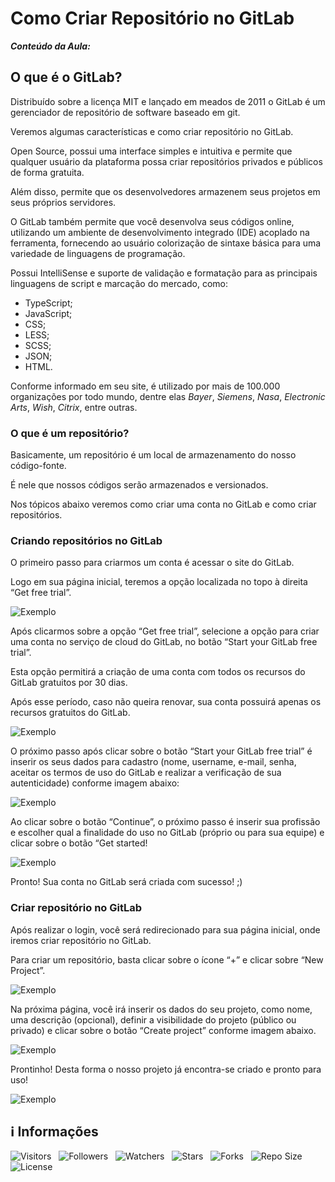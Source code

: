 <!-- Título -->
# Como Criar Repositório no GitLab

***Conteúdo da Aula:***

## O que é o GitLab?

Distribuído sobre a licença MIT e lançado em meados de 2011 o GitLab é um gerenciador de repositório de software baseado em git.

Veremos algumas características e como criar repositório no GitLab.

Open Source, possui uma interface simples e intuitiva e permite que qualquer usuário da plataforma possa criar repositórios privados e públicos de forma gratuita.

Além disso, permite que os desenvolvedores armazenem seus projetos em seus próprios servidores.

O GitLab também permite que você desenvolva seus códigos online, utilizando um ambiente de desenvolvimento integrado (IDE) acoplado na ferramenta, fornecendo ao usuário colorização de sintaxe básica para uma variedade de linguagens de programação.

Possui IntelliSense e suporte de validação e formatação para as principais linguagens de script e marcação do mercado, como:

* TypeScript;
* JavaScript;
* CSS;
* LESS;
* SCSS;
* JSON;
* HTML.

Conforme informado em seu site, é utilizado por mais de 100.000 organizações por todo mundo, dentre elas *Bayer*, *Siemens*, *Nasa*, *Electronic Arts*, *Wish*, *Citrix*, entre outras.

### O que é um repositório?

Basicamente, um repositório é um local de armazenamento do nosso código-fonte.

É nele que nossos códigos serão armazenados e versionados.

Nos tópicos abaixo veremos como criar uma conta no GitLab e como criar repositórios.

### Criando repositórios no GitLab

O primeiro passo para criarmos um conta é acessar o site do GitLab.

Logo em sua página inicial, teremos a opção localizada no topo à direita “Get free trial”.

![Exemplo](https://dkrn4sk0rn31v.cloudfront.net/uploads/2020/05/01-Criando-conta-no-GitLab.png)

Após clicarmos sobre a opção “Get free trial”, selecione a opção para criar uma conta no serviço de cloud do GitLab, no botão “Start your GitLab free trial”.

Esta opção permitirá a criação de uma conta com todos os recursos do GitLab gratuitos por 30 dias.

Após esse período, caso não queira renovar, sua conta possuirá apenas os recursos gratuitos do GitLab.

![Exemplo](https://dkrn4sk0rn31v.cloudfront.net/uploads/2020/05/02-Criando-conta-no-GitLab.png)

O próximo passo após clicar sobre o botão “Start your GitLab free trial” é inserir os seus dados para cadastro (nome, username, e-mail, senha, aceitar os termos de uso do GitLab e realizar a verificação de sua autenticidade) conforme imagem abaixo:

![Exemplo](https://dkrn4sk0rn31v.cloudfront.net/uploads/2020/05/03-Criando-conta-no-GitLab.png)

Ao clicar sobre o botão “Continue”, o próximo passo é inserir sua profissão e escolher qual a finalidade do uso no GitLab (próprio ou para sua equipe) e clicar sobre o botão “Get started!

![Exemplo](https://dkrn4sk0rn31v.cloudfront.net/uploads/2020/05/04-Criando-conta-do-GitLab.png)

Pronto! Sua conta no GitLab será criada com sucesso! ;)

### Criar repositório no GitLab

Após realizar o login, você será redirecionado para sua página inicial, onde iremos criar repositório no GitLab.

Para criar um repositório, basta clicar sobre o ícone “+” e clicar sobre “New Project”.

![Exemplo](https://dkrn4sk0rn31v.cloudfront.net/uploads/2020/05/05-Criando-reposit%C3%B3rio.png)

Na próxima página, você irá inserir os dados do seu projeto, como nome, uma descrição (opcional), definir a visibilidade do projeto (público ou privado) e clicar sobre o botão “Create project” conforme imagem abaixo.

![Exemplo](https://dkrn4sk0rn31v.cloudfront.net/uploads/2020/05/06-Criando-resposit%C3%B3rio-no-GitLab.png)

Prontinho! Desta forma o nosso projeto já encontra-se criado e pronto para uso!

![Exemplo](https://dkrn4sk0rn31v.cloudfront.net/uploads/2020/05/07-Criando-reposit%C3%B3rio-no-GitLab-Projeto.png)

<!-- Informações -->
## &#8505; Informações

![Visitors](https://api.visitorbadge.io/api/visitors?path=Devsgeeknerd%2Fcla-com-cri-rep-lab-rep-ext-git-fun-bas&label=Visitantes&labelColor=%23700070&labelStyle=none&countColor=%23000fff&style=plastic&color=%23ffffff "Total de Visitantes")
&nbsp;
![Followers](https://img.shields.io/github/followers/Devsgeeknerd?style=p&label=Seguidores&labelColor=800080&color=000fff "Total de Seguidores")
&nbsp;
![Watchers](https://img.shields.io/github/watchers/Devsgeeknerd/cla-com-cri-rep-lab-rep-ext-git-fun-bas?style=p&label=Observadores&labelColor=800080&color=000fff "Total de Observadores")
&nbsp;
![Stars](https://img.shields.io/github/stars/Devsgeeknerd/cla-com-cri-rep-lab-rep-ext-git-fun-bas?style=p&label=Estrelas&labelColor=800080&color=000fff "Total de Estrelas")
&nbsp;
![Forks](https://img.shields.io/github/forks/Devsgeeknerd/cla-com-cri-rep-lab-rep-ext-git-fun-bas?style=p&label=Bifurcações&labelColor=800080&color=000fff "Total de Bifurcações")
&nbsp;
![Repo Size](https://img.shields.io/github/repo-size/Devsgeeknerd/cla-com-cri-rep-lab-rep-ext-git-fun-bas?style=p&label=Tamanho&labelColor=800080&color=000fff "Tamanho do Repositório")
&nbsp;
![License](https://img.shields.io/github/license/Devsgeeknerd/cla-com-cri-rep-lab-rep-ext-git-fun-bas?style=p&label=Licença&labelColor=800080&color=000fff "Licença do Repositório")
